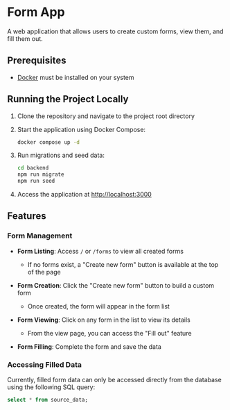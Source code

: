 # Form App

A web application that allows users to create custom forms, view them, and fill them out.

## Prerequisites

- [Docker](https://www.docker.com/get-started) must be installed on your system

## Running the Project Locally

1. Clone the repository and navigate to the project root directory

2. Start the application using Docker Compose:
   ```bash
   docker compose up -d
   ```

3. Run migrations and seed data:
   ```bash
   cd backend
   npm run migrate
   npm run seed
   ```

4. Access the application at [http://localhost:3000](http://localhost:3000)

## Features

### Form Management

- **Form Listing**: Access `/` or `/forms` to view all created forms
  - If no forms exist, a "Create new form" button is available at the top of the page

- **Form Creation**: Click the "Create new form" button to build a custom form
  - Once created, the form will appear in the form list

- **Form Viewing**: Click on any form in the list to view its details
  - From the view page, you can access the "Fill out" feature

- **Form Filling**: Complete the form and save the data

### Accessing Filled Data

Currently, filled form data can only be accessed directly from the database using the following SQL query:

```sql
select * from source_data;